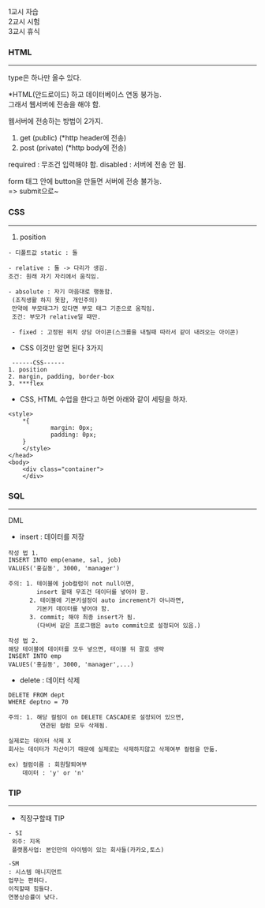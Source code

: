 1교시 자습  
2교시 시험  
3교시 휴식

### HTML
---
type은 하나만 올수 있다.

*HTML(안드로이드) 하고 데이터베이스 연동 붕가능.  
그래서 웹서버에 전송을 해야 함.

웹서버에 전송하는 방법이 2가지.
1. get (public)
 (*http header에 전송)
2. post (private)
 (*http body에 전송)

required : 무조건 입력해야 함.
disabled : 서버에 전송 안 됨.

form 태그 안에 button을 만들면
서버에 전송 불가능.  
=> submit으로~

### CSS

---

1. position
```
- 디폴트값 static : 돌

- relative : 돌 -> 다리가 생김.
조건: 원래 자기 자리에서 움직임.

- absolute : 자기 마음대로 행동함.
 (조직생활 하지 못함, 개인주의)
 만약에 부모태그가 있다면 부모 태그 기준으로 움직임.
 조건: 부모가 relative일 때만.

 - fixed : 고정된 위치 상담 아이콘(스크롤을 내릴때 따라서 같이 내려오는 아이콘)
```
- CSS 이것만 알면 된다 3가지 
```
 ------CSS------
1. position
2. margin, padding, border-box
3. ***flex
```
- CSS, HTML 수업을 한다고 하면 아래와 같이 세팅을 하자.
```
<style>
    *{
            margin: 0px;
            padding: 0px;
	}
    </style>
</head>
<body>
    <div class="container">
    </div>
```
### SQL
---

DML
- insert : 데이터를 저장
```
작성 법 1.
INSERT INTO emp(ename, sal, job)
VALUES('홍길동', 3000, 'manager')

주의: 1. 테이블에 job컬럼이 not null이면,
        insert 할때 무조건 데이터를 넣어야 함.
      2. 테이블에 기본키설정이 auto increment가 아니라면,
        기본키 데이터를 넣어야 함.
      3. commit; 해야 최종 insert가 됨.
        (다비버 같은 프로그램은 auto commit으로 설정되어 있음.)

작성 법 2.
해당 테이블에 데이터를 모두 넣으면, 테이블 뒤 괄호 생략
INSERT INTO emp
VALUES('홍길동', 3000, 'manager',...)
```
- delete : 데이터 삭제
```
DELETE FROM dept
WHERE deptno = 70

주의: 1. 해당 컬럼이 on DELETE CASCADE로 설정되어 있으면,
         연관된 컬럼 모두 삭제됨.

실제로는 데이터 삭제 X
회사는 데이터가 자산이기 때문에 실제로는 삭제하지않고 삭제여부 컬럼을 만듦.

ex) 컬럼이름 : 회원탈퇴여부
    데이터 : 'y' or 'n'
```
### TIP
---
- 직장구할때 TIP
```
- SI
 외주: 지옥
 플랫폼사업: 본인만의 아이템이 있는 회사들(카카오,토스)

-SM
: 시스템 매니지먼트
업무는 편하다.
이직할때 힘들다.
연봉상승률이 낮다.
```
